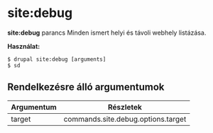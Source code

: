 # site:debug
**site:debug** parancs Minden ismert helyi és távoli webhely listázása.

**Használat:**
```
$ drupal site:debug [arguments] 
$ sd  
```

## Rendelkezésre álló argumentumok
Argumentum | Részletek
---------|-------------
target | commands.site.debug.options.target
